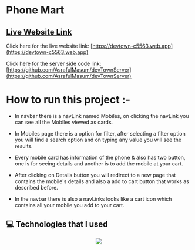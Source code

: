# Phone Mart

## [ Live Website Link](https://devtown-c5563.web.app)

Click here for the live website link: [https://devtown-c5563.web.app](https://devtown-c5563.web.app)

Click here for the server side code link: [https://github.com/AsrafulMasum/devTownServer](https://github.com/AsrafulMasum/devTownServer)

# How to run this project :- 

- In navbar there is a navLink named Mobiles, on clicking the navLink you can see all the Mobiles viewed as cards.

- In Mobiles page there is a option for filter, after selecting a filter option you will find a search option and on typing any value you will see the results.

- Every mobile card has information of the phone & also has two button, one is for seeing details and another is to add the mobile at your cart.

- After clicking on Details button you will redirect to a new page that contains the mobile's details and also a add to cart button that works as described before.

- In the navbar there is also a navLinks looks like a cart icon which contains all your mobile you add to your cart.

## 💻 Technologies that I used

  <p align="center">
  <a href="https://skillicons.dev">
    <img src="https://skillicons.dev/icons?i=js,tailwind,react,firebase,nodejs,mongodb,express" />
  </a>
</p>
